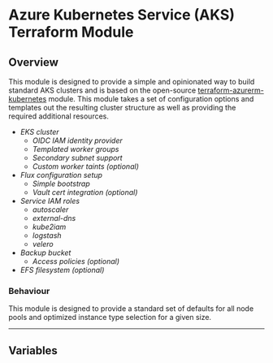 # Azure Kubernetes Service (AKS) Terraform Module

## Overview

This module is designed to provide a simple and opinionated way to build standard AKS clusters and is based on the open-source [terraform-azurerm-kubernetes](https://github.com/Azure-Terraform/terraform-azurerm-kubernetes) module. This module takes a set of configuration options and templates out the resulting cluster structure as well as providing the required additional resources.

- _EKS cluster_
  - _OIDC IAM identity provider_
  - _Templated worker groups_
  - _Secondary subnet support_
  - _Custom worker taints (optional)_
- _Flux configuration setup_
  - _Simple bootstrap_
  - _Vault cert integration (optional)_
- _Service IAM roles_
  - _autoscaler_
  - _external-dns_
  - _kube2iam_
  - _logstash_
  - _velero_
- _Backup bucket_
  - _Access policies (optional)_
- _EFS filesystem (optional)_

### Behaviour

This module is designed to provide a standard set of defaults for all node pools and optimized instance type selection for a given size.

---

## Variables
<!--- BEGIN_TF_DOCS --->
<!--- END_TF_DOCS --->